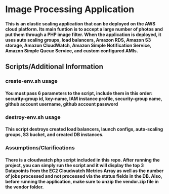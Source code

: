 # Image Processing Application
#### This is an elastic scaling application that can be deployed on the AWS cloud platform. Its main funtion is to accept a large number of photos and put them through a PHP image filter. When the application is deployed, it uses auto scaling groups, load balancers, Amazon RDS, Amazon S3 storage, Amazon CloudWatch, Amazon Simple Notification Service, Amazon Simple Queue Service, and custom configured AMIs.

## Scripts/Additional Information

### create-env.sh usage
#### You must pass 6 parameters to the script, include them in this order: security-group id, key-name, IAM instance profile, security-group name, github account username, github account password
 
### destroy-env.sh usage
#### This script destroys created load balancers, launch configs, auto-scaling groups, S3 bucket, and created DB instances.

### Assumptions/Clarifications
#### There is a cloudwatch php script included in this repo. After running the project, you can simply run the script and it will display the top 3 Datapoints from the EC2 Cloudwatch Metrics Array as well as the number of jobs processed and not processed via the status fields in the DB. Also, before running the application, make sure to unzip the vendor.zip file in the vendor folder.
